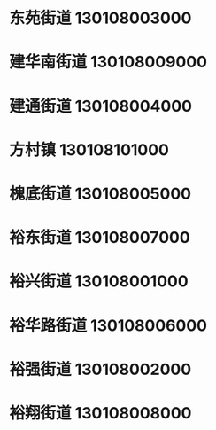 # 东苑街道 130108003000
# 建华南街道 130108009000
# 建通街道 130108004000
# 方村镇 130108101000
# 槐底街道 130108005000
# 裕东街道 130108007000
# 裕兴街道 130108001000
# 裕华路街道 130108006000
# 裕强街道 130108002000
# 裕翔街道 130108008000
